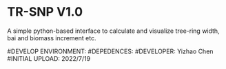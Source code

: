 # TR-SNP V1.0

A simple python-based interface to calculate and visualize tree-ring width, bai and biomass increment etc.









#DEVELOP ENVIRONMENT:
#DEPEDENCES:
#DEVELOPER: Yizhao Chen
#INITIAL UPLOAD: 2022/7/19
